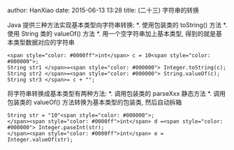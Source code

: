 author: HanXiao
date: 2015-06-13 13:28
title: (二十三) 字符串的转换

Java 提供三种方法实现基本类型向字符串转换:
*. 使用包装类的 toString() 方法
*. 使用 String 类的 valueOf() 方法
*. 用一个空字符串加上基本类型, 得到的就是基本类型数据对应的字符串


    <span style="color: #0000ff">int</span> c = 10<span style="color: #000000">;
    String str1 </span>=<span style="color: #000000"> Integer.toString(c);
    String str2 </span>=<span style="color: #000000"> String.valueOf(c);
    String str3 </span>= c + "";




将字符串转换成基本类型有两种方法:
*. 调用包装类的 parseXxx 静态方法
*. 调用包装类的 valueOf() 方法转换为基本类型的包装类, 然后自动拆箱



    String str = "10"<span style="color: #000000">;
    </span><span style="color: #0000ff">int</span> d =<span style="color: #000000"> Integer.paseInt(str);
    </span><span style="color: #0000ff">int</span> e = Integer.valueOf(str);
